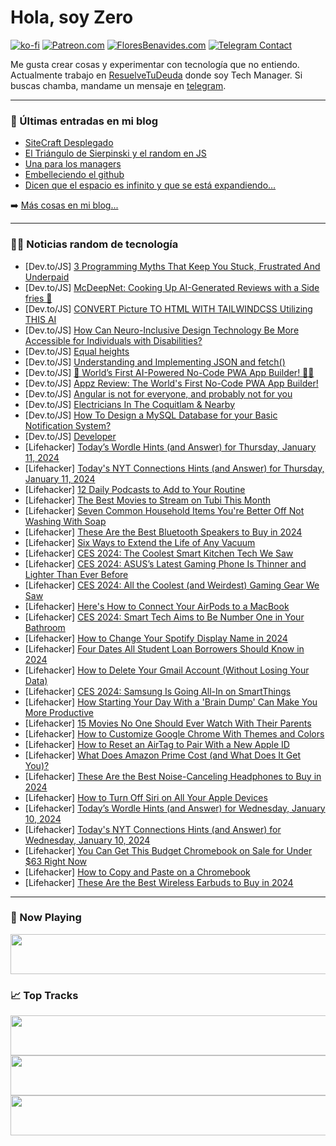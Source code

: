 # Hola, soy Zero

[![ko-fi](https://ko-fi.com/img/githubbutton_sm.svg)](https://ko-fi.com/J3J4N0LUK)
[![Patreon.com](https://img.shields.io/endpoint.svg?url=https%3A%2F%2Fshieldsio-patreon.vercel.app%2Fapi%3Fusername%3Dzerodragon%26type%3Dpatrons&style=for-the-badge)](https://patreon.com/zerodragon)
[![FloresBenavides.com](https://img.shields.io/website?down_message=oops&label=MiBlog&style=for-the-badge&up_message=online&url=https%3A%2F%2Ffloresbenavides.com)](https://floresbenavides.com)
[![Telegram Contact](https://img.shields.io/badge/escr%C3%ADbeme-ZeroDragon-%2326A5E4?style=for-the-badge&logo=telegram)](https://t.me/zerodragon)

Me gusta crear cosas y experimentar con tecnología que no entiendo.
Actualmente trabajo en [ResuelveTuDeuda](http://github.com/resuelve) donde soy Tech Manager.
Si buscas chamba, mandame un mensaje en [telegram](https://t.me/zerodragon).

---

### 📕 Últimas entradas en mi blog
<!-- BLOG-POST-LIST:START -->
- [SiteCraft Desplegado](https://floresbenavides.com/sitecraft-desplegado/)
- [El Triángulo de Sierpinski y el random en JS](https://floresbenavides.com/el-triangulo-de-sierpinski-y-el-random-en-js/)
- [Una para los managers](https://floresbenavides.com/una-para-los-managers/)
- [Embelleciendo el github](https://floresbenavides.com/embelleciendo-el-github/)
- [Dicen que el espacio es infinito y que se está expandiendo…](https://floresbenavides.com/dicen-que-el-espacio-es-infinito-y-que-se-esta-expandiendo/)
<!-- BLOG-POST-LIST:END -->

➡️ [Más cosas en mi blog...](https://floresbenavides.com)

---

### 👨‍💻 Noticias random de tecnología
<!-- TECH-POSTS:START -->
- [Dev.to/JS] [3 Programming Myths That Keep You Stuck, Frustrated And Underpaid](https://dev.to/dragosnedelcu/3-programming-myths-that-keep-you-stuck-frustrated-and-underpaid-27bg)
- [Dev.to/JS] [McDeepNet: Cooking Up AI-Generated Reviews with a Side fries 🍟](https://dev.to/zanepearton/mcdeepnet-cooking-up-ai-generated-reviews-with-a-side-fries-2dd1)
- [Dev.to/JS] [CONVERT Picture TO HTML WITH TAILWINDCSS Utilizing THIS AI](https://dev.to/pranavkdileep/convert-picture-to-html-with-tailwindcss-utilizing-this-ai-4gco)
- [Dev.to/JS] [How Can Neuro-Inclusive Design Technology Be More Accessible for Individuals with Disabilities?](https://dev.to/yagnapandya9/how-can-neuro-inclusive-design-technology-be-more-accessible-for-individuals-with-disabilities-34eh)
- [Dev.to/JS] [Equal heights](https://dev.to/thedevcristian/equal-heights-4o4c)
- [Dev.to/JS] [Understanding and Implementing JSON and fetch&lpar;&rpar;](https://dev.to/kaitlynshae28/understanding-and-implementing-json-and-fetch-4f19)
- [Dev.to/JS] [🚀 World’s First AI-Powered No-Code PWA App Builder! 📱✨](https://dev.to/mim542902/worlds-first-ai-powered-no-code-pwa-app-builder-49kg)
- [Dev.to/JS] [Appz Review: The World&#39;s First No-Code PWA App Builder!](https://dev.to/mim542902/appz-review-the-worlds-first-no-code-pwa-app-builder-2dd0)
- [Dev.to/JS] [Angular is not for everyone, and probably not for you](https://dev.to/misterion96/angular-is-not-for-everyone-and-probably-not-for-you-404n)
- [Dev.to/JS] [Electricians In The Coquitlam &amp; Nearby](https://dev.to/haniee91/electricians-in-the-coquitlam-nearby-3njk)
- [Dev.to/JS] [How To Design a MySQL Database for your Basic Notification System?](https://dev.to/nikl/how-to-design-a-mysql-database-for-your-basic-notification-system-2fln)
- [Dev.to/JS] [Developer](https://dev.to/moeed/developer-5ddg)
- [Lifehacker] [Today’s Wordle Hints &lpar;and Answer&rpar; for Thursday, January 11, 2024](https://lifehacker.com/entertainment/wordle-answer-today-january-11-2024)
- [Lifehacker] [Today&#39;s NYT Connections Hints &lpar;and Answer&rpar; for Thursday, January 11, 2024](https://lifehacker.com/entertainment/nyt-connections-answer-today-january-11-2024)
- [Lifehacker] [12 Daily Podcasts to Add to Your Routine](https://lifehacker.com/entertainment/12-daily-podcasts-to-add-to-your-routine)
- [Lifehacker] [The Best Movies to Stream on Tubi This Month](https://lifehacker.com/entertainment/best-movies-streaming-on-tubi)
- [Lifehacker] [Seven Common Household Items You&#39;re Better Off Not Washing With Soap](https://lifehacker.com/home/common-household-items-you-shouldnt-wash-wish-soap)
- [Lifehacker] [These Are the Best Bluetooth Speakers to Buy in 2024](https://lifehacker.com/tech/best-bluetooth-speakers)
- [Lifehacker] [Six Ways to Extend the Life of Any Vacuum](https://lifehacker.com/home/how-to-extend-the-life-of-a-vacuum-cleaner)
- [Lifehacker] [CES 2024: The Coolest Smart Kitchen Tech We Saw](https://lifehacker.com/tech/smart-kitchen-tech-ces-2024)
- [Lifehacker] [CES 2024: ASUS’s Latest Gaming Phone Is Thinner and Lighter Than Ever Before](https://lifehacker.com/tech/asus-rog-8-series-review)
- [Lifehacker] [CES 2024: All the Coolest &lpar;and Weirdest&rpar; Gaming Gear We Saw](https://lifehacker.com/entertainment/gaming-gear-spotted-at-ces-2024)
- [Lifehacker] [Here&#39;s How to Connect Your AirPods to a MacBook](https://lifehacker.com/tech/how-to-connect-airpods-to-a-macbook)
- [Lifehacker] [CES 2024: Smart Tech Aims to Be Number One in Your Bathroom](https://lifehacker.com/tech/smart-bathroom-tech-ces-2024)
- [Lifehacker] [How to Change Your Spotify Display Name in 2024](https://lifehacker.com/tech/how-to-change-your-spotify-username)
- [Lifehacker] [Four Dates All Student Loan Borrowers Should Know in 2024](https://lifehacker.com/money/dates-student-loan-borrowers-should-know)
- [Lifehacker] [How to Delete Your Gmail Account &lpar;Without Losing Your Data&rpar;](https://lifehacker.com/tech/delete-gmail-account)
- [Lifehacker] [CES 2024: Samsung Is Going All-In on SmartThings](https://lifehacker.com/tech/ces-2024-samsung-going-all-in-on-smartthings)
- [Lifehacker] [How Starting Your Day With a &#39;Brain Dump&#39; Can Make You More Productive](https://lifehacker.com/work/start-your-day-with-a-brain-dump)
- [Lifehacker] [15 Movies No One Should Ever Watch With Their Parents](https://lifehacker.com/entertainment/15-movies-not-to-watch-with-parents)
- [Lifehacker] [How to Customize Google Chrome With Themes and Colors](https://lifehacker.com/tech/how-to-customize-google-chrome)
- [Lifehacker] [How to Reset an AirTag to Pair With a New Apple ID](https://lifehacker.com/how-to-reset-an-airtag-to-pair-with-a-new-apple-id-1846813390)
- [Lifehacker] [What Does Amazon Prime Cost &lpar;and What Does It Get You&rpar;?](https://lifehacker.com/money/what-does-amazon-prime-cost)
- [Lifehacker] [These Are the Best Noise-Canceling Headphones to Buy in 2024](https://lifehacker.com/tech/best-noise-canceling-headphones)
- [Lifehacker] [How to Turn Off Siri on All Your Apple Devices](https://lifehacker.com/tech/how-to-turn-off-siri)
- [Lifehacker] [Today’s Wordle Hints &lpar;and Answer&rpar; for Wednesday, January 10, 2024](https://lifehacker.com/entertainment/wordle-answer-today-january-10-2024)
- [Lifehacker] [Today&#39;s NYT Connections Hints &lpar;and Answer&rpar; for Wednesday, January 10, 2024](https://lifehacker.com/entertainment/nyt-connections-answer-today-january-10-2024)
- [Lifehacker] [You Can Get This Budget Chromebook on Sale for Under $63 Right Now](https://lifehacker.com/tech/hp-chromebook-sale)
- [Lifehacker] [How to Copy and Paste on a Chromebook](https://lifehacker.com/tech/how-to-copy-and-paste-on-a-chromebook)
- [Lifehacker] [These Are the Best Wireless Earbuds to Buy in 2024](https://lifehacker.com/tech/best-wireless-earbuds)<!-- TECH-POSTS:END -->

---

### 🎵 Now Playing
<a href="https://spotify-now-playing-dun.vercel.app/now-playing?open"><img src="https://spotify-now-playing-dun.vercel.app/now-playing" width="540" height="64"></a>

### 📈 Top Tracks
<a href="https://spotify-now-playing-dun.vercel.app/top-tracks?i=1&open"><img src="https://spotify-now-playing-dun.vercel.app/top-tracks?i=1" width="540" height="64"></a>
<a href="https://spotify-now-playing-dun.vercel.app/top-tracks?i=2&open"><img src="https://spotify-now-playing-dun.vercel.app/top-tracks?i=2" width="540" height="64"></a>
<a href="https://spotify-now-playing-dun.vercel.app/top-tracks?i=3&open"><img src="https://spotify-now-playing-dun.vercel.app/top-tracks?i=3" width="540" height="64"></a>
